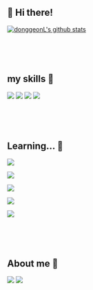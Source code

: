## 👋 Hi there!

 [![donggeonL's github stats](https://github-readme-stats.vercel.app/api?username=donggeonL)](https://github.com/anuraghazra/github-readme-stats)

<br/><br/><br/>
## my skills 👀
<span target="_blank"><img src="https://img.shields.io/badge/DASP-E34F26?style=flat-square&logo=dasp&logoColor=white"/></span>
<a target="_blank"><img src="https://img.shields.io/badge/SQLD-E34F26?style=flat-square&logo=&logoColor=white"/></a>
<a target="_blank"><img src="https://img.shields.io/badge/정보처리기사-E34F26?style=flat-square&logo=&logoColor=white"/></a>
<a target="_blank"><img src="https://img.shields.io/badge/리눅스 마스터 2급-E34F26?style=flat-square&logo=linux&logoColor=white"/></a>


<br/><br/><br/>
## Learning... 🌱
<span target="_blank"><img src="https://img.shields.io/badge/Spring boot-339933?style=flat-square&logo=springboot&logoColor=white"/></span>
<p target="_blank"><img src="https://img.shields.io/badge/Kubernetis-339933?style=flat-square&logo=k8s&logoColor=white"/></p>
<p target="_blank"><img src="https://img.shields.io/badge/Linux-339933?style=flat-square&logo=linux&logoColor=white"/></p>
<p target="_blank"><img src="https://img.shields.io/badge/React-339933?style=flat-square&logo=react&logoColor=white"/></p>
<a target="_blank"><img src="https://img.shields.io/badge/Docker-339933?style=flat-square&logo=docker&logoColor=white"/></a>



<br/><br/><br/>
## About me 💞️
<a href="https://www.instagram.com/do.r.dong/" target="_blank"><img src="https://img.shields.io/badge/Instagram-E4405F?style=flat-square&logo=instagram&logoColor=white"/></a>
<a href="https://www.facebook.com/profile.php?id=100004021822010" target="_blank"><img src="https://img.shields.io/badge/Facebook-E4405F?style=flat-square&logo=facebook&logoColor=white"/></a>
